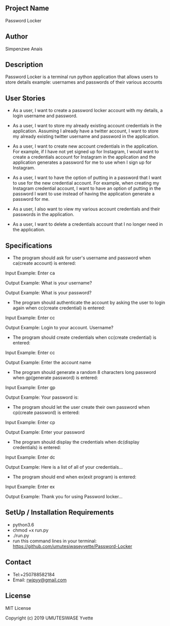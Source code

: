 ## Project Name

Password Locker

## Author

Simpenzwe Anais

## Description

Password Locker is a terminal run python application that allows users to store details example: usernames and passwords of their various accounts

## User Stories

* As a user, I want to create a password locker account with my details, a login username and password.

* As a user, I want to store my already existing account credentials in the application. Assuming I already have a twitter account, I want to store my already existing twitter username and password in the application.

* As a user, I want to create new account credentials in the application. For example, if I have not yet signed up for Instagram, I would want to create a credentials account for Instagram in the application and the application generates a password for me to use when I sign up for Instagram.

* As a user, I want to have the option of putting in a password that I want to use for the new credential account. For example, when creating my Instagram credential account, I want to have an option of putting in the password I want to use instead of having the application generate a password for me.

* As a user, I also want to view my various account credentials and their passwords in the application.
* As a user, I want to delete a credentials account that I no longer need in the application.

## Specifications

* The program should ask for user's username and password when ca(create account) is entered:

Input Example: Enter ca

Output Example: What is your username?

Output Example: What is your password?

* The program should authenticate the account by asking the user to login again when cc(create credential) is entered:

Input Example: Enter cc

Output Example: Login to your account. Username?

* The program should create credentials when cc(create credential) is entered:

Input Example: Enter cc

Output Example: Enter the account name

* The program should generate a random 8 characters long password when gp(generate password) is entered:

Input Example: Enter gp

Output Example: Your password is:

* The program should let the user create their own password when cp(create password) is entered:

Input Example: Enter cp

Output Example: Enter your password

* The program should display the credentials when dc(display credentials) is entered:

Input Example: Enter dc

Output Example: Here is a list of all of your credentials...

* The program should end when ex(exit program) is entered:

Input Example: Enter ex

Output Example: Thank you for using Password locker...



## SetUp / Installation Requirements

* python3.6
* chmod +x run.py
* ./run.py
* run this command lines in your terminal: https://github.com/umutesiwaseyvette/Password-Locker

## Contact

* Tel:+250788582184
* Email: rwjpyy@gmail.com

## License

MIT License

Copyright (c) 2019 UMUTESIWASE Yvette